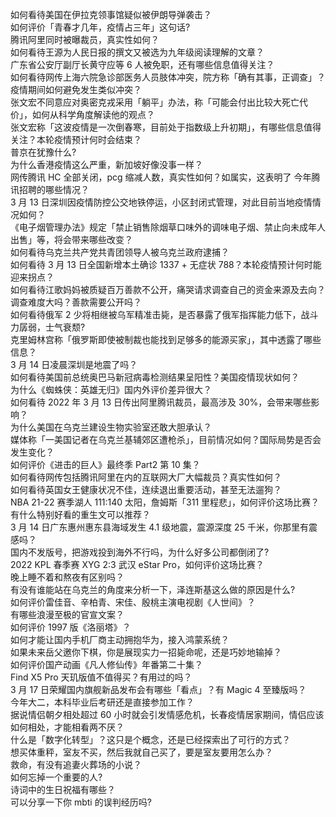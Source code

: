 如何看待美国在伊拉克领事馆疑似被伊朗导弹袭击？  
如何评价「青春才几年，疫情占三年」这句话?  
腾讯阿里同时被曝裁员，真实性如何？  
如何看待王源为人民日报的撰文又被选为九年级阅读理解的文章？  
广东省公安厅副厅长黄守应等 6 人被免职，还有哪些信息值得关注？  
如何看待网传上海六院急诊部医务人员肢体冲突，院方称「确有其事，正调查」？疫情期间如何避免发生类似冲突？  
张文宏不同意应对奥密克戎采用「躺平」办法，称「可能会付出比较大死亡代价」，如何从科学角度解读他的观点？  
张文宏称「这波疫情是一次倒春寒，目前处于指数级上升初期」，有哪些信息值得关注？本轮疫情预计何时会结束？  
普京在犹豫什么?  
为什么香港疫情这么严重，新加坡好像没事一样？  
网传腾讯 HC 全部关闭，pcg 缩减人数，真实性如何？如属实，这表明了 今年腾讯招聘的哪些情况？  
3 月 13 日深圳因疫情防控公交地铁停运，小区封闭式管理，对此目前当地疫情情况如何？  
《电子烟管理办法》规定「禁止销售除烟草口味外的调味电子烟、禁止向未成年人出售」等，将会带来哪些改变？  
如何看待乌克兰共产党共青团领导人被乌克兰政府逮捕？  
如何看待 3 月 13 日全国新增本土确诊 1337 + 无症状 788？本轮疫情预计何时能迎来拐点？  
如何看待江歌妈妈被质疑百万善款不公开，痛哭请求调查自己的资金来源及去向？调查难度大吗？善款需要公开吗？  
如何看待俄军 2 少将相继被乌军精准击毙，是否暴露了俄军指挥能力低下，战斗力孱弱，士气衰颓?  
克里姆林宫称「俄罗斯即使被制裁也能找到足够多的能源买家」，其中透露了哪些信息？  
3 月 14 日凌晨深圳是地震了吗？  
如何看待美国前总统奥巴马新冠病毒检测结果呈阳性？美国疫情现状如何？  
为什么《蜘蛛侠：英雄无归》国内外评价差异很大？  
如何看待 2022 年 3 月 13 日传出阿里腾讯裁员，最高涉及 30%，会带来哪些影响？  
为什么美国在乌克兰建设生物实验室还敢大胆承认？  
媒体称「一美国记者在乌克兰基辅郊区遭枪杀」，目前情况如何？国际局势是否会发生变化？  
如何评价《进击的巨人》最终季 Part2 第 10 集？  
如何看待网传包括腾讯阿里在内的互联网大厂大幅裁员？真实性如何？  
如何看待英国女王健康状况不佳，连续退出重要活动，甚至无法遛狗？  
NBA 21-22 赛季湖人 111:140 太阳，詹姆斯「311 里程悲」，如何评价这场比赛？  
有什么特别好看的重生文可以推荐？  
3 月 14 日广东惠州惠东县海域发生 4.1 级地震，震源深度 25 千米，你那里有震感吗？  
国内不发版号，把游戏投到海外不行吗，为什么好多公司都倒闭了?  
2022 KPL 春季赛 XYG 2:3 武汉 eStar Pro，如何评价这场比赛？  
晚上睡不着和熬夜有区别吗？  
有没有谁能站在乌克兰的角度来分析一下，泽连斯基这么做的原因是什么?  
如何评价雷佳音、辛柏青、宋佳、殷桃主演电视剧《人世间》？  
有哪些浪漫至极的官宣文案？  
如何评价 1997 版《洛丽塔》？  
如何才能让国内手机厂商主动拥抱华为，接入鸿蒙系统？  
如果未来岳父邀你下棋，你是展现实力一招毙命呢，还是巧妙地输掉？  
如何评价国产动画《凡人修仙传》年番第二十集？  
Find X5 Pro 天玑版值不值得买？有用过的吗？  
3 月 17 日荣耀国内旗舰新品发布会有哪些「看点」？有 Magic 4  至臻版吗？  
今年大二，本科毕业后考研还是直接参加工作？  
据说情侣朝夕相处超过 60 小时就会引发情感危机，长春疫情居家期间，情侣应该如何相处，才能相看两不厌？  
什么是「数字化转型」？这只是个概念，还是已经探索出了可行的方式？  
想买体重秤，室友不买，然后我就自己买了，要是室友要用怎么办？  
救命，有没有追妻火葬场的小说？  
如何忘掉一个重要的人?  
诗词中的生日祝福有哪些？  
可以分享一下你 mbti 的误判经历吗?  
